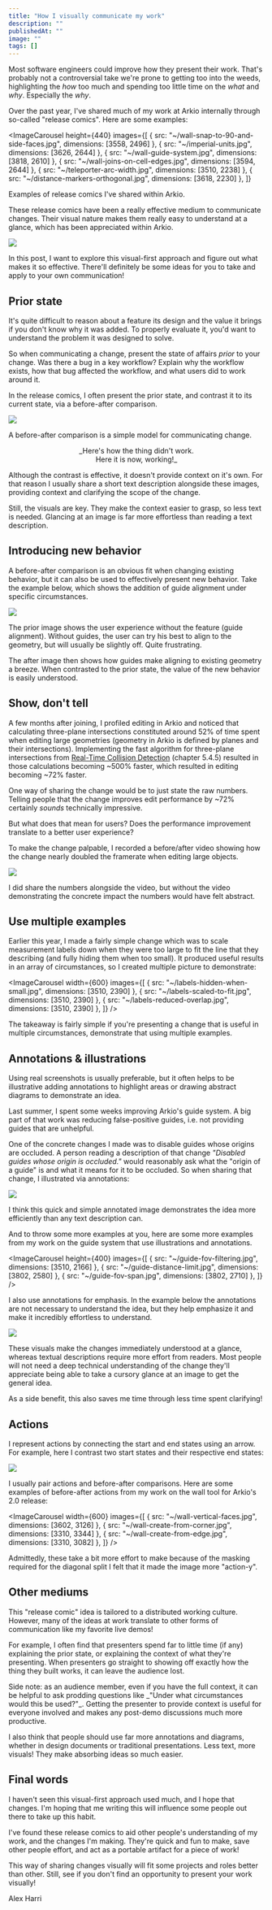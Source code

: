 ```yaml
---
title: "How I visually communicate my work"
description: ""
publishedAt: ""
image: ""
tags: []
---
```


Most software engineers could improve how they present their work. That's probably not a controversial take <EmDash /> we're prone to getting too into the weeds, highlighting the _how_ too much and spending too little time on the _what_ and _why_. Especially the _why_.

Over the past year, I've shared much of my work at Arkio internally through so-called "release comics". Here are some examples:

<ImageCarousel
  height={440}
  images={[
    { src: "~/wall-snap-to-90-and-side-faces.jpg", dimensions: [3558, 2496] },
    { src: "~/imperial-units.jpg", dimensions: [3626, 2644] },
    { src: "~/wall-guide-system.jpg", dimensions: [3818, 2610] },
    { src: "~/wall-joins-on-cell-edges.jpg", dimensions: [3594, 2644] },
    { src: "~/teleporter-arc-width.jpg", dimensions: [3510, 2238] },
    { src: "~/distance-markers-orthogonal.jpg", dimensions: [3618, 2230] },
  ]}
>
  <SmallNote label="" center>Examples of release comics I've shared within Arkio.</SmallNote>
</ImageCarousel>

These release comics have been a really effective medium to communicate changes. Their visual nature makes them really easy to understand at a glance, which has been appreciated within Arkio.

<Image src="~/dace-quote.png" width={500} />

In this post, I want to explore this visual-first approach and figure out what makes it so effective. There'll definitely be some ideas for you to take and apply to your own communication!


## Prior state

It's quite difficult to reason about a feature <EmDash /> its design and the value it brings <EmDash /> if you don't know why it was added. To properly evaluate it, you'd want to understand the problem it was designed to solve.

So when communicating a change, present the state of affairs _prior_ to your change. Was there a bug in a key workflow? <EmDash /> Explain why the workflow exists, how that bug affected the workflow, and what users did to work around it.

In the release comics, I often present the prior state, and contrast it to its current state, via a before-after comparison.

<Image src="~/guide-no-pass-through-geometry.jpg" width={700} plain />

A before-after comparison is a simple model for communicating change.

<p align="center">_Here's how the thing didn't work.<br />Here it is now, working!_</p>

Although the contrast is effective, it doesn't provide context on it's own. For that reason I usually share a short text description alongside these images, providing context and clarifying the scope of the change.

Still, the visuals are key. They make the context easier to grasp, so less text is needed. Glancing at an image is far more effortless than reading a text description.

## Introducing new behavior

A before-after comparison is an obvious fit when changing existing behavior, but it can also be used to effectively present new behavior. Take the example below, which shows the addition of guide alignment under specific circumstances.

<Image src="~/two-point-guide-alignment.jpg" width={600} plain />

The prior image shows the user experience without the feature (guide alignment). Without guides, the user can try his best to align to the geometry, but will usually be slightly off. Quite frustrating.

The after image then shows how guides make aligning to existing geometry a breeze. When contrasted to the prior state, the value of the new behavior is easily understood. 

## Show, don't tell

A few months after joining, I profiled editing in Arkio and noticed that calculating three-plane intersections constituted around 52% of time spent when editing large geometries (geometry in Arkio is defined by planes and their intersections). Implementing the fast algorithm for three-plane intersections from [Real-Time Collision Detection][real_time_collision_detection] (chapter 5.4.5) resulted in those calculations becoming ~500% faster, which resulted in editing becoming ~72% faster.

[real_time_collision_detection]: https://www.amazon.com/Real-Time-Collision-Detection-Interactive-Technology/dp/1558607323

One way of sharing the change would be to just state the raw numbers. Telling people that the change improves edit performance by ~72% certainly _sounds_ technically impressive.

But what does that mean for users? Does the performance improvement translate to a better user experience?

To make the change palpable, I recorded a before/after video showing how the change nearly doubled the framerate when editing large objects.

<Image src="~/edit-performance-comparison.mp4" width={600} plain />

I did share the numbers alongside the video, but without the video demonstrating the concrete impact the numbers would have felt abstract.


## Use multiple examples

Earlier this year, I made a fairly simple change which was to scale measurement labels down when they were too large to fit the line that they describing (and fully hiding them when too small). It produced useful results in an array of circumstances, so I created multiple picture to demonstrate:

<ImageCarousel
  width={600}
  images={[
    { src: "~/labels-hidden-when-small.jpg", dimensions: [3510, 2390] },
    { src: "~/labels-scaled-to-fit.jpg", dimensions: [3510, 2390] },
    { src: "~/labels-reduced-overlap.jpg", dimensions: [3510, 2390] },
  ]}
/>

The takeaway is fairly simple <EmDash /> if you're presenting a change that is useful in multiple circumstances, demonstrate that using multiple examples.


## Annotations & illustrations

Using real screenshots is usually preferable, but it often helps to be illustrative <EmDash /> adding annotations to highlight areas or drawing abstract diagrams to demonstrate an idea.

Last summer, I spent some weeks improving Arkio's guide system. A big part of that work was reducing false-positive guides, i.e. not providing guides that are unhelpful.

One of the concrete changes I made was to disable guides whose origins are occluded. A person reading a description of that change <EmDash /> _"Disabled guides whose origin is occluded."_ <EmDash /> would reasonably ask what the "origin of a guide" is and what it means for it to be occluded. So when sharing that change, I illustrated via annotations:

<Image src="~/guide-occlusion.jpg" width={600} plain />

I think this quick and simple annotated image demonstrates the idea more efficiently than any text description can.

And to throw some more examples at you, here are some more examples from my work on the guide system that use illustrations and annotations.

<ImageCarousel
  height={400}
  images={[
    { src: "~/guide-fov-filtering.jpg", dimensions: [3510, 2166] },
    { src: "~/guide-distance-limit.jpg", dimensions: [3802, 2580] },
    { src: "~/guide-fov-span.jpg", dimensions: [3802, 2710] },
  ]}
/>

I also use annotations for emphasis. In the example below the annotations are not necessary to understand the idea, but they help emphasize it and make it incredibly effortless to understand.

<Image src="~/wall-snaps.jpg" width={600} plain />

These visuals make the changes immediately understood at a glance, whereas textual descriptions require more effort from readers. Most people will not need a deep technical understanding of the change <EmDash /> they'll appreciate being able to take a cursory glance at an image to get the general idea.

As a side benefit, this also saves me time through less time spent clarifying!


## Actions

I represent actions by connecting the start and end states using an arrow. For example, here I contrast two start states and their respective end states:

<Image src="~/wall-side-of-corner.jpg" width={600} plain />

I usually pair actions and before-after comparisons. Here are some examples of before-after actions from my work on the wall tool for Arkio's 2.0 release:

<ImageCarousel
  width={600}
  images={[
    { src: "~/wall-vertical-faces.jpg", dimensions: [3602, 3126] },
    { src: "~/wall-create-from-corner.jpg", dimensions: [3310, 3344] },
    { src: "~/wall-create-from-edge.jpg", dimensions: [3310, 3082] },
  ]}
/>

Admittedly, these take a bit more effort to make because of the masking required for the diagonal split <EmDash /> I felt that it made the image more "action-y".


## Other mediums

This "release comic" idea is tailored to a distributed working culture. However, many of the ideas at work translate to other forms of communication <EmDash /> like my favorite <EmDash /> live demos!

For example, I often find that presenters spend far to little time (if any) explaining the prior state, or explaining the context of what they're presenting. When presenters go straight to showing off exactly how the thing they built works, it can leave the audience lost.

<Note>
Side note: as an audience member, even if you have the full context, it can be helpful to ask prodding questions like _"Under what circumstances would this be used?"_. Getting the presenter to provide context is useful for everyone involved <EmDash /> and makes any post-demo discussions much more productive.
</Note>

I also think that people should use far more annotations and diagrams, whether in design documents or traditional presentations. Less text, more visuals! <EmDash /> They make absorbing ideas so much easier.


## Final words

I haven't seen this visual-first approach used much, and I hope that changes. I'm hoping that me writing this will influence some people out there to take up this habit.

I've found these release comics to aid other people's understanding of my work, and the changes I'm making. They're quick and fun to make, save other people effort, and act as a portable artifact for a piece of work!

This way of sharing changes visually will fit some projects and roles better than other. Still, see if you don't find an opportunity to present your work visually!

<EmDash /> Alex Harri


